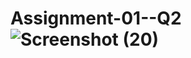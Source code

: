 # Assignment-01--Q2![Screenshot (20)](https://user-images.githubusercontent.com/122869097/212883052-c27c0e9f-8951-4745-91d3-85544bfcb488.png)
